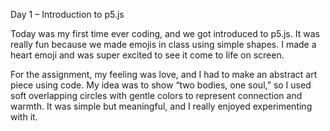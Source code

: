 Day 1 – Introduction to p5.js

Today was my first time ever coding, and we got introduced to p5.js. It was really fun because we made emojis in class using simple shapes. I made a heart emoji and was super excited to see it come to life on screen.

For the assignment, my feeling was love, and I had to make an abstract art piece using code. My idea was to show “two bodies, one soul,” so I used soft overlapping circles with gentle colors to represent connection and warmth. It was simple but meaningful, and I really enjoyed experimenting with it.